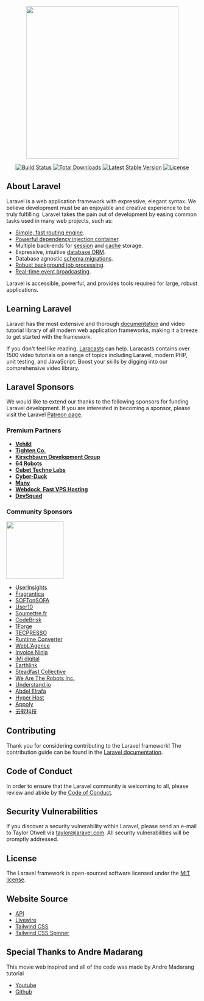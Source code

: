 <p align="center"><img src="https://res.cloudinary.com/dtfbvvkyp/image/upload/v1566331377/laravel-logolockup-cmyk-red.svg" width="400"></p>

<p align="center">
<a href="https://travis-ci.org/laravel/framework"><img src="https://travis-ci.org/laravel/framework.svg" alt="Build Status"></a>
<a href="https://packagist.org/packages/laravel/framework"><img src="https://poser.pugx.org/laravel/framework/d/total.svg" alt="Total Downloads"></a>
<a href="https://packagist.org/packages/laravel/framework"><img src="https://poser.pugx.org/laravel/framework/v/stable.svg" alt="Latest Stable Version"></a>
<a href="https://packagist.org/packages/laravel/framework"><img src="https://poser.pugx.org/laravel/framework/license.svg" alt="License"></a>
</p>

## About Laravel

Laravel is a web application framework with expressive, elegant syntax. We believe development must be an enjoyable and creative experience to be truly fulfilling. Laravel takes the pain out of development by easing common tasks used in many web projects, such as:

-   [Simple, fast routing engine](https://laravel.com/docs/routing).
-   [Powerful dependency injection container](https://laravel.com/docs/container).
-   Multiple back-ends for [session](https://laravel.com/docs/session) and [cache](https://laravel.com/docs/cache) storage.
-   Expressive, intuitive [database ORM](https://laravel.com/docs/eloquent).
-   Database agnostic [schema migrations](https://laravel.com/docs/migrations).
-   [Robust background job processing](https://laravel.com/docs/queues).
-   [Real-time event broadcasting](https://laravel.com/docs/broadcasting).

Laravel is accessible, powerful, and provides tools required for large, robust applications.

## Learning Laravel

Laravel has the most extensive and thorough [documentation](https://laravel.com/docs) and video tutorial library of all modern web application frameworks, making it a breeze to get started with the framework.

If you don't feel like reading, [Laracasts](https://laracasts.com) can help. Laracasts contains over 1500 video tutorials on a range of topics including Laravel, modern PHP, unit testing, and JavaScript. Boost your skills by digging into our comprehensive video library.

## Laravel Sponsors

We would like to extend our thanks to the following sponsors for funding Laravel development. If you are interested in becoming a sponsor, please visit the Laravel [Patreon page](https://patreon.com/taylorotwell).

### Premium Partners

-   **[Vehikl](https://vehikl.com/)**
-   **[Tighten Co.](https://tighten.co)**
-   **[Kirschbaum Development Group](https://kirschbaumdevelopment.com)**
-   **[64 Robots](https://64robots.com)**
-   **[Cubet Techno Labs](https://cubettech.com)**
-   **[Cyber-Duck](https://cyber-duck.co.uk)**
-   **[Many](https://www.many.co.uk)**
-   **[Webdock, Fast VPS Hosting](https://www.webdock.io/en)**
-   **[DevSquad](https://devsquad.com)**

### Community Sponsors

<a href="https://op.gg"><img src="http://opgg-static.akamaized.net/icon/t.rectangle.png" width="150"></a>

-   [UserInsights](https://userinsights.com)
-   [Fragrantica](https://www.fragrantica.com)
-   [SOFTonSOFA](https://softonsofa.com/)
-   [User10](https://user10.com)
-   [Soumettre.fr](https://soumettre.fr/)
-   [CodeBrisk](https://codebrisk.com)
-   [1Forge](https://1forge.com)
-   [TECPRESSO](https://tecpresso.co.jp/)
-   [Runtime Converter](http://runtimeconverter.com/)
-   [WebL'Agence](https://weblagence.com/)
-   [Invoice Ninja](https://www.invoiceninja.com)
-   [iMi digital](https://www.imi-digital.de/)
-   [Earthlink](https://www.earthlink.ro/)
-   [Steadfast Collective](https://steadfastcollective.com/)
-   [We Are The Robots Inc.](https://watr.mx/)
-   [Understand.io](https://www.understand.io/)
-   [Abdel Elrafa](https://abdelelrafa.com)
-   [Hyper Host](https://hyper.host)
-   [Appoly](https://www.appoly.co.uk)
-   [云软科技](http://www.yunruan.ltd/)

## Contributing

Thank you for considering contributing to the Laravel framework! The contribution guide can be found in the [Laravel documentation](https://laravel.com/docs/contributions).

## Code of Conduct

In order to ensure that the Laravel community is welcoming to all, please review and abide by the [Code of Conduct](https://laravel.com/docs/contributions#code-of-conduct).

## Security Vulnerabilities

If you discover a security vulnerability within Laravel, please send an e-mail to Taylor Otwell via [taylor@laravel.com](mailto:taylor@laravel.com). All security vulnerabilities will be promptly addressed.

## License

The Laravel framework is open-sourced software licensed under the [MIT license](https://opensource.org/licenses/MIT).

## Website Source

-   [API](https://developers.themoviedb.org/3/getting-started/introduction)
-   [Livewire](https://laravel-livewire.com/docs/installation)
-   [Tailwind CSS](https://tailwindcss.com/docs/installation/)
-   [Tailwind CSS Spinner](https://github.com/aniftyco/tailwindcss-spinner)

## Special Thanks to Andre Madarang

This movie web inspired and all of the code was made by Andre Madarang tutorial

-   [Youtube](https://www.youtube.com/channel/UCtb40EQj2inp8zuaQlLx3iQ)
-   [Github](https://github.com/drehimself/laravel-movies-example)
